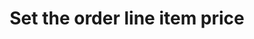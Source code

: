 ---
title: "Set the order line item price"
name: "channelmeta_woocommerce"
key: "order_use_system_price"
description: "If set to true, uses the price of the variant from S2S and not from Woocommerce."
user_friendly_description: "Determine whether you want the price of the item to come from WooCommerce or whether you want it to be set from Stock2Shop."
default: "false"
values: []
tags: [channelmeta,woocommerce]
type: "meta"
process: "orders"
headless: true
---